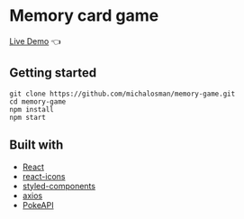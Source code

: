 # Memory card game

[Live Demo](https://michalosman.github.io/memory-card/) :point_left:

## Getting started

```
git clone https://github.com/michalosman/memory-game.git
cd memory-game
npm install
npm start
```

## Built with

- [React](https://reactjs.org/)
- [react-icons](https://www.npmjs.com/package/react-icons)
- [styled-components](https://styled-components.com/)
- [axios](https://github.com/axios/axios)
- [PokeAPI](https://pokeapi.co/)
